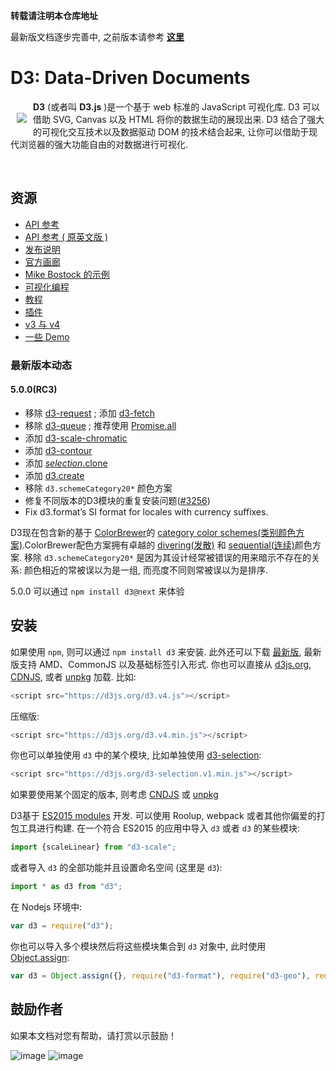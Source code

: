 **转载请注明本仓库地址**

最新版文档逐步完善中, 之前版本请参考 [**这里**](https://github.com/xswei/d3js_doc/tree/master/d3js_doc_old)

# D3: Data-Driven Documents

<a href="https://d3js.org"><img src="https://d3js.org/logo.svg" align="left" hspace="10" vspace="20"></a>

**D3** (或者叫 **D3.js** )是一个基于 web 标准的 JavaScript 可视化库. D3 可以借助 SVG, Canvas 以及 HTML 将你的数据生动的展现出来. D3 结合了强大的可视化交互技术以及数据驱动 DOM 的技术结合起来, 让你可以借助于现代浏览器的强大功能自由的对数据进行可视化. 

<br>

## 资源

* [API 参考](https://github.com/xswei/d3js_doc/tree/master/API_Reference/README.md)
* [API 参考 ( 原英文版 )](https://github.com/d3/d3/blob/master/API.md)
* [发布说明](https://github.com/d3/d3/releases)
* [官方画廊](https://github.com/d3/d3/wiki/Gallery)
* [Mike Bostock 的示例](https://bl.ocks.org/mbostock)
* [可视化编程](https://beta.observablehq.com/?utm_source=d3js-org)
* [教程](https://github.com/d3/d3/wiki/Tutorials)
* [插件](https://github.com/d3/d3/wiki/Plugins)
* [v3 与 v4](https://github.com/xswei/d3js_doc/tree/master/Release_Notes/CHANGES.md)
* [一些 Demo](https://github.com/xswei/d3js_doc/blob/master/API_Reference/EXAMPLES.md)

### 最新版本动态

#### 5.0.0(RC3)

- 移除 [d3-request](https://github.com/xswei/d3js_doc/blob/master/API_Reference/d3-request) ; 添加 [d3-fetch](https://github.com/xswei/d3js_doc/blob/master/API_Reference/d3-fetch/README.md)
- 移除 [d3-queue](https://github.com/xswei/d3js_doc/tree/master/API_Reference/d3-queue) ; 推荐使用 [Promise.all](https://developer.mozilla.org/docs/Web/JavaScript/Reference/Global_Objects/Promise/all)
- 添加 [d3-scale-chromatic](https://github.com/xswei/d3js_doc/blob/master/API_Reference/d3-scale-chromatic/README.md)
- 添加 [d3-contour](https://github.com/xswei/d3js_doc/blob/master/API_Reference/d3-contour/README.md) 
- 添加 [*selection*.clone]()
- 添加 [d3.create]()
- 移除 `d3.schemeCategory20*` 颜色方案
- 修复不同版本的D3模块的重复安装问题([#3256](https://github.com/d3/d3/issues/3256))
- Fix d3.format’s SI format for locales with currency suffixes.

D3现在包含新的基于 [ColorBrewer](https://en.wikipedia.org/wiki/Cynthia_Brewer#ColorBrewer)的 [category color schemes(类别颜色方案)](https://github.com/xswei/d3js_doc/blob/master/API_Reference/d3-scale-chromatic/README.md).ColorBrewer配色方案拥有卓越的 [divering(发散)](https://github.com/d3/d3-scale-chromatic/blob/master/README.md#diverging) 和 [sequential(连续)](https://github.com/d3/d3-scale-chromatic/blob/master/README.md#sequential)颜色方案. 移除 `d3.schemeCategory20*` 是因为其设计经常被错误的用来暗示不存在的关系: 颜色相近的常被误以为是一组, 而亮度不同则常被误以为是排序. 

5.0.0 可以通过 `npm install d3@next` 来体验

## 安装

如果使用 `npm`, 则可以通过 `npm install d3` 来安装. 此外还可以下载 [最新版](https://unpkg.com/d3/build/), 最新版支持 AMD、CommonJS 以及基础标签引入形式. 你也可以直接从 [d3js.org](https://d3js.org), [CDNJS](https://cdnjs.com/libraries/d3), 或者 [unpkg](https://unpkg.com/d3/) 加载. 比如:

```js
<script src="https://d3js.org/d3.v4.js"></script>
```

压缩版:

```js
<script src="https://d3js.org/d3.v4.min.js"></script>
```

你也可以单独使用 `d3` 中的某个模块, 比如单独使用 [d3-selection](https://github.com/d3/d3-selection): 

```js
<script src="https://d3js.org/d3-selection.v1.min.js"></script>

```

如果要使用某个固定的版本, 则考虑 [CNDJS](https://cdnjs.com/libraries/d3) 或 [ unpkg](https://unpkg.com/d3/)

D3基于 [ES2015 modules](http://www.2ality.com/2014/09/es6-modules-final.html) 开发.  可以使用 Roolup, webpack 或者其他你偏爱的打包工具进行构建. 在一个符合 ES2015 的应用中导入 `d3` 或者 `d3` 的某些模块:

```js
import {scaleLinear} from "d3-scale";
```

或者导入 `d3` 的全部功能并且设置命名空间 (这里是 `d3`):

```js
import * as d3 from "d3";
```

在 Nodejs 环境中:

```js
var d3 = require("d3");
```

你也可以导入多个模块然后将这些模块集合到 `d3` 对象中, 此时使用 [Object.assign](https://developer.mozilla.org/en-US/docs/Web/JavaScript/Reference/Global_Objects/Object/assign):

```js
var d3 = Object.assign({}, require("d3-format"), require("d3-geo"), require("d3-geo-projection"));
```

## 鼓励作者

如果本文档对您有帮助，请打赏以示鼓励！

![image](https://github.com/xswei/d3js_doc/blob/master/img/wx.jpg)
![image](https://github.com/xswei/d3js_doc/blob/master/img/zfb.jpg)

